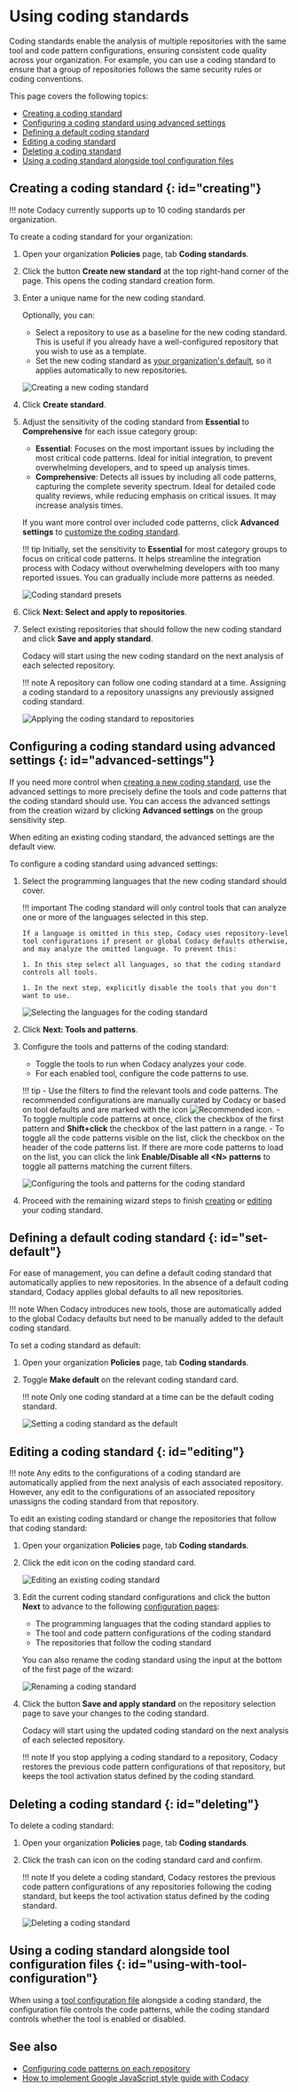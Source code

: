 # Using coding standards

Coding standards enable the analysis of multiple repositories with the same tool and code pattern configurations, ensuring consistent code quality across your organization. For example, you can use a coding standard to ensure that a group of repositories follows the same security rules or coding conventions.

This page covers the following topics:

-   [Creating a coding standard](#creating)
-   [Configuring a coding standard using advanced settings](#advanced-settings)
-   [Defining a default coding standard](#set-default)
-   [Editing a coding standard](#editing)
-   [Deleting a coding standard](#deleting)
-   [Using a coding standard alongside tool configuration files](#using-with-tool-configuration)

## Creating a coding standard {: id="creating"}

!!! note
    Codacy currently supports up to 10 coding standards per organization.

To create a coding standard for your organization:

1.  Open your organization **Policies** page, tab **Coding standards**.

1.  Click the button **Create new standard** at the top right-hand corner of the page. This opens the coding standard creation form.

1.  Enter a unique name for the new coding standard.

    Optionally, you can:

    -   Select a repository to use as a baseline for the new coding standard. This is useful if you already have a well-configured repository that you wish to use as a template.
    -   Set the new coding standard as [your organization's default](#set-default), so it applies automatically to new repositories.

    ![Creating a new coding standard](images/coding-standard-create.png)<!-- TODO ALA-940 screenshot -->

1.  Click **Create standard**.

1.  Adjust the sensitivity of the coding standard from **Essential** to **Comprehensive** for each issue category group:

    -   **Essential**: Focuses on the most important issues by including the most critical code patterns. Ideal for initial integration, to prevent overwhelming developers, and to speed up analysis times.
    -   **Comprehensive**: Detects all issues by including all code patterns, capturing the complete severity spectrum. Ideal for detailed code quality reviews, while reducing emphasis on critical issues. It may increase analysis times.

    If you want more control over included code patterns, click **Advanced settings** to [customize the coding standard](#advanced-settings).

    !!! tip
        Initially, set the sensitivity to **Essential** for most category groups to focus on critical code patterns. It helps streamline the integration process with Codacy without overwhelming developers with too many reported issues. You can gradually include more patterns as needed.

    ![Coding standard presets](images/coding-standard-presets.png)<!-- TODO ALA-940 screenshot -->

1.  Click **Next: Select and apply to repositories**.

1.  Select existing repositories that should follow the new coding standard and click **Save and apply standard**.

    Codacy will start using the new coding standard on the next analysis of each selected repository.

    !!! note
        A repository can follow one coding standard at a time. Assigning a coding standard to a repository unassigns any previously assigned coding standard.

    ![Applying the coding standard to repositories](images/coding-standard-apply.png)<!-- TODO ALA-940 screenshot -->

## Configuring a coding standard using advanced settings {: id="advanced-settings"}

If you need more control when [creating a new coding standard](#creating), use the advanced settings to more precisely define the tools and code patterns that the coding standard should use. You can access the advanced settings from the creation wizard by clicking **Advanced settings** on the group sensitivity step.

When editing an existing coding standard, the advanced settings are the default view.

To configure a coding standard using advanced settings:

1.  Select the programming languages that the new coding standard should cover.

    !!! important
        The coding standard will only control tools that can analyze one or more of the languages selected in this step.

        If a language is omitted in this step, Codacy uses repository-level tool configurations if present or global Codacy defaults otherwise, and may analyze the omitted language. To prevent this:

        1. In this step select all languages, so that the coding standard controls all tools.

        1. In the next step, explicitly disable the tools that you don't want to use.

    ![Selecting the languages for the coding standard](images/coding-standard-select-languages.png)<!-- TODO ALA-940 screenshot -->

1.  Click **Next: Tools and patterns**.

1.  Configure the tools and patterns of the coding standard:

    -   Toggle the tools to run when Codacy analyzes your code.
    -   For each enabled tool, configure the code patterns to use.

    !!! tip
        -   Use the filters to find the relevant tools and code patterns. The recommended configurations are manually curated by Codacy or based on     tool defaults and are marked with the icon ![Recommended icon](images/coding-standard-recommended-icon.png).
        -   To toggle multiple code patterns at once, click the checkbox of the first pattern and **Shift+click** the checkbox of the last pattern in a range.
        -   To toggle all the code patterns visible on the list, click the checkbox on the header of the code patterns list. If there are more code patterns to load on the list, you can click the link **Enable/Disable all &lt;N&gt; patterns** to toggle all patterns matching the current filters.

    ![Configuring the tools and patterns for the coding standard](images/coding-standard-configure-tools.png)<!-- TODO ALA-940 screenshot -->

1.  Proceed with the remaining wizard steps to finish [creating](#creating) or [editing](#editing) your coding standard.

## Defining a default coding standard {: id="set-default"}

For ease of management, you can define a default coding standard that automatically applies to new repositories. In the absence of a default coding standard, Codacy applies global defaults to all new repositories.

!!! note
    When Codacy introduces new tools, those are automatically added to the global Codacy defaults but need to be manually added to the default coding standard.

To set a coding standard as default:

1.  Open your organization **Policies** page, tab **Coding standards**.

1.  Toggle **Make default** on the relevant coding standard card.

    !!! note
        Only one coding standard at a time can be the default coding standard.

    ![Setting a coding standard as the default](images/coding-standard-set-default.png)

## Editing a coding standard {: id="editing"}

!!! note
    Any edits to the configurations of a coding standard are automatically applied from the next analysis of each associated repository. However, any edit to the configurations of an associated repository unassigns the coding standard from that repository.

To edit an existing coding standard or change the repositories that follow that coding standard:

1.  Open your organization **Policies** page, tab **Coding standards**.

1.  Click the edit icon on the coding standard card.

    ![Editing an existing coding standard](images/coding-standard-edit.png)

1.  Edit the current coding standard configurations and click the button **Next** to advance to the following [configuration pages](#advanced-settings):

    -   The programming languages that the coding standard applies to
    -   The tool and code pattern configurations of the coding standard
    -   The repositories that follow the coding standard

    You can also rename the coding standard using the input at the bottom of the first page of the wizard:

    ![Renaming a coding standard](images/coding-standard-rename.png)<!-- TODO ALA-940 screenshot -->

1.  Click the button **Save and apply standard** on the repository selection page to save your changes to the coding standard.

    Codacy will start using the updated coding standard on the next analysis of each selected repository.

    !!! note
        If you stop applying a coding standard to a repository, Codacy restores the previous code pattern configurations of that repository, but keeps the tool activation status defined by the coding standard.

## Deleting a coding standard {: id="deleting"}

To delete a coding standard:

1.  Open your organization **Policies** page, tab **Coding standards**.

1.  Click the trash can icon on the coding standard card and confirm.

    !!! note
        If you delete a coding standard, Codacy restores the previous code pattern configurations of any repositories following the coding standard, but keeps the tool activation status defined by the coding standard.

    ![Deleting a coding standard](images/coding-standard-delete.png)

## Using a coding standard alongside tool configuration files {: id="using-with-tool-configuration"}

When using a [tool configuration file](../repositories-configure/configuring-code-patterns.md#using-your-own-tool-configuration-files) alongside a coding standard, the configuration file controls the code patterns, while the coding standard controls whether the tool is enabled or disabled.

## See also

-   [Configuring code patterns on each repository](../repositories-configure/configuring-code-patterns.md)
-   [How to implement Google JavaScript style guide with Codacy](https://blog.codacy.com/implement-google-javascript-style-guide-with-codacy/)
